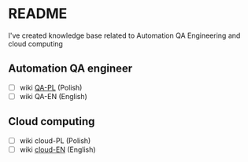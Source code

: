 # README
I've created knowledge base related to Automation QA Engineering and cloud computing

## Automation QA engineer
- [ ] wiki [QA-PL] (Polish)
- [ ] wiki QA-EN (English)

## Cloud computing
- [ ] wiki cloud-PL (Polish)
- [ ] wiki [cloud-EN] (English)

[QA-PL]: quality-assurace-pl_PL.md
[QA-EN]: quality-assurance-en_US.md
[cloud-PL]: cloud-pl_PL.md
[cloud-EN]: cloud-en_US.md
